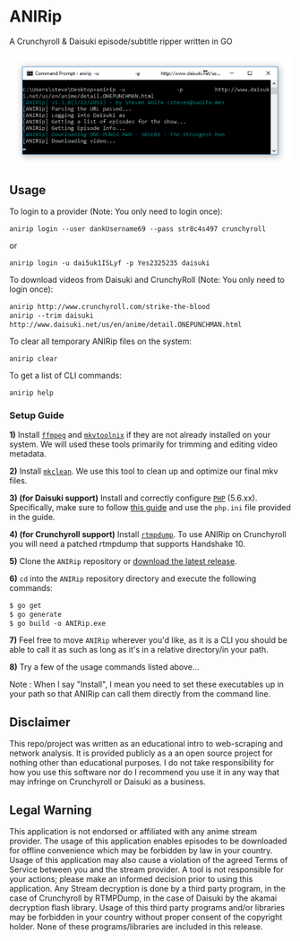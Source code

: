 # ANIRip
A Crunchyroll & Daisuki episode/subtitle ripper written in GO

![alt text](/images/anirip130.jpg "ANIRip v1.3.0 Screenshot")

## Usage
To login to a provider (Note: You only need to login once):
```
anirip login --user dankUsername69 --pass str8c4s497 crunchyroll
```
or
```
anirip login -u dai5uk1ISLyf -p Yes2325235 daisuki
```
To download videos from Daisuki and CrunchyRoll (Note: You only need to login once):
```
anirip http://www.crunchyroll.com/strike-the-blood
anirip --trim daisuki http://www.daisuki.net/us/en/anime/detail.ONEPUNCHMAN.html
```
To clear all temporary ANIRip files on the system:
```
anirip clear
```
To get a list of CLI commands:
```
anirip help
```
### Setup Guide
**1)** Install [`ffmpeg`](https://ffmpeg.org/download.html) and [`mkvtoolnix`](https://mkvtoolnix.download/downloads.html) if they are not already installed on your system. We will used these tools primarily for trimming and editing video metadata.

**2)** Install [`mkclean`](https://www.matroska.org/downloads/mkclean.html). We use this tool to clean up and optimize our final mkv files.

**3) (for Daisuki support)** Install and correctly configure [`PHP`](http://php.net/get/php-5.6.19.tar.bz2/from/a/mirror) (5.6.xx). Specifically, make sure to follow [this guide](https://github.com/K-S-V/Scripts/wiki#installing-php-for-dummies-windows-only) and use the ```php.ini``` file provided in the guide.

**4) (for Crunchyroll support)** Install [`rtmpdump`](https://github.com/K-S-V/Scripts/releases). To use ANIRip on Crunchyroll you will need a patched rtmpdump that supports Handshake 10.

**5)** Clone the `ANIRip` repository or [download the latest release](https://github.com/sdwolfe32/ANIRip/releases).

**6)** `cd` into the `ANIRip` repository directory and execute the following commands:
```
$ go get
$ go generate
$ go build -o ANIRip.exe
```

**7)** Feel free to move `ANIRip` wherever you'd like, as it is a CLI you should be able to call it as such as long as it's in a relative directory/in your path.

**8)** Try a few of the usage commands listed above...

Note : When I say "Install", I mean you need to set these executables up in your path so that ANIRip can call them directly from the command line.

## Disclaimer
This repo/project was written as an educational intro to web-scraping and network analysis. It is provided publicly as a an open source project for nothing other than educational purposes. I do not take responsibility for how you use this software nor do I recommend you use it in any way that may infringe on Crunchyroll or Daisuki as a business.

## Legal Warning
This application is not endorsed or affiliated with any anime stream provider. The usage of this application enables episodes to be downloaded for offline convenience which may be forbidden by law in your country. Usage of this application may also cause a violation of the agreed Terms of Service between you and the stream provider. A tool is not responsible for your actions; please make an informed decision prior to using this application. Any Stream decryption is done by a third party program, in the case of Crunchyroll by RTMPDump, in the case of Daisuki by the akamai decryption flash library. Usage of this third party programs and/or libraries may be forbidden in your country without proper consent of the copyright holder. None of these programs/libraries are included in this release.
